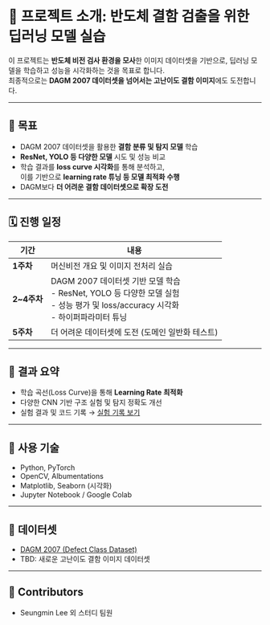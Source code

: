 # 🧠 프로젝트 소개: 반도체 결함 검출을 위한 딥러닝 모델 실습

이 프로젝트는 **반도체 비전 검사 환경을 모사**한 이미지 데이터셋을 기반으로, 딥러닝 모델을 학습하고 성능을 시각화하는 것을 목표로 합니다.  
최종적으로는 **DAGM 2007 데이터셋을 넘어서는 고난이도 결함 이미지**에도 도전합니다.

---

## 🎯 목표

- DAGM 2007 데이터셋을 활용한 **결함 분류 및 탐지 모델** 학습
- **ResNet, YOLO 등 다양한 모델** 시도 및 성능 비교
- 학습 결과를 **loss curve 시각화**를 통해 분석하고,  
  이를 기반으로 **learning rate 튜닝 등 모델 최적화 수행**
- DAGM보다 **더 어려운 결함 데이터셋으로 확장 도전**

---

## 🗓️ 진행 일정

| 기간 | 내용 |
|------|------|
| **1주차** | 머신비전 개요 및 이미지 전처리 실습 |
| **2~4주차** | DAGM 2007 데이터셋 기반 모델 학습<br>- ResNet, YOLO 등 다양한 모델 실험<br>- 성능 평가 및 loss/accuracy 시각화<br>- 하이퍼파라미터 튜닝 |
| **5주차** | 더 어려운 데이터셋에 도전 (도메인 일반화 테스트) |

---

## 📌 결과 요약

- 학습 곡선(Loss Curve)을 통해 **Learning Rate 최적화**
- 다양한 CNN 기반 구조 실험 및 탐지 정확도 개선
- 실험 결과 및 코드 기록 → [실험 기록 보기](./experiments)

---

## 🔧 사용 기술

- Python, PyTorch
- OpenCV, Albumentations
- Matplotlib, Seaborn (시각화)
- Jupyter Notebook / Google Colab

---

## 📁 데이터셋

- [DAGM 2007 (Defect Class Dataset)](https://conferences.mpi-inf.mpg.de/dagm/2007/prizes.html)
- TBD: 새로운 고난이도 결함 이미지 데이터셋

---

## 👥 Contributors

- Seungmin Lee 외 스터디 팀원
